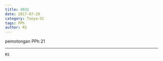 ```yaml
---
title: 4931
date: 2017-07-20
category: Tanya-SC
tags: PPh
author: RS
---
```


pemotongan PPh 21

---



`RS`
